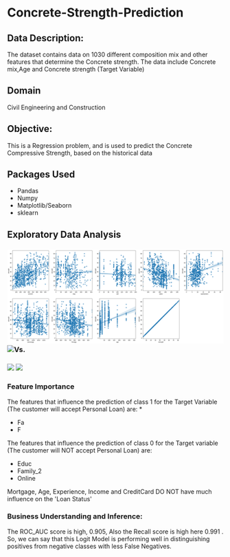 # Concrete-Strength-Prediction
## Data Description:
The dataset contains data on 1030 different composition mix and other features that determine the Concrete strength. The data include Concrete mix,Age and Concrete strength (Target Variable)
## Domain
Civil Engineering and Construction
## Objective:
This is a Regression problem, and is used to predict the Concrete Compressive Strength, based on the historical data
## Packages Used
* Pandas
* Numpy
* Matplotlib/Seaborn
* sklearn
## Exploratory Data Analysis

### ![ Vs. ](/Images/pic1.png)        ![ Vs.](/Images/pic2.png)
### ![](/Images/pic3.png)                              ![](/Images/pic4.png)

### Feature Importance

The features that influence the prediction of class 1 for the Target Variable (The customer will accept Personal Loan) are:
* 
* Fa
* F

The features that influence the prediction of class 0 for the Target variable (The customer will NOT accept Personal Loan) are:
* Educ
* Family_2
* Online

Mortgage, Age, Experience, Income and CreditCard DO NOT have much influence on the 'Loan Status'
 
### Business Understanding and Inference:
 
The ROC_AUC score is high, 0.905, Also the Recall score is high here 0.991 . So, we can say that this Logit Model is performing well in distinguishing positives from negative classes with less False Negatives.
